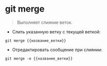 # git merge

> Выполняет слияние веток.

- Слить указанную ветку с текущей веткой:

`git merge {{название_ветки}}`

- Отредактировать сообщение при слиянии:

`git merge -e {{название_ветки}}`
